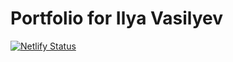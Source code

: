 # Portfolio for Ilya Vasilyev

[![Netlify Status](https://api.netlify.com/api/v1/badges/b393459d-74d3-45e6-b02b-765768d53840/deploy-status)](https://app.netlify.com/sites/iv/deploys)

